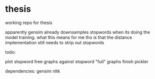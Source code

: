 # thesis

working repo for thesis

apparently gensim already downsamples stopwords when its doing the model training.
what this means for me tho is that the distance implementation still needs to strip out stopwords

todo:

plot stopword free graphs against stopword "full" graphs
finish pickler

dependencies:
gensim
nltk